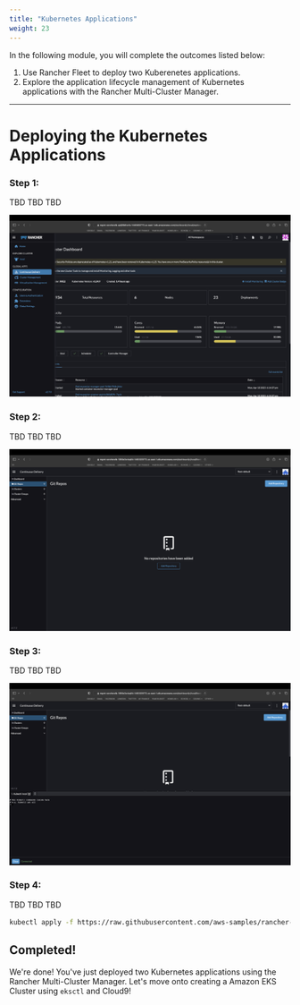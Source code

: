 ```yaml
---
title: "Kubernetes Applications"
weight: 23
---
```


In the following module, you will complete the outcomes listed below:

1. Use Rancher Fleet to deploy two Kuberenetes applications.
2. Explore the application lifecycle management of Kubernetes applications with the Rancher Multi-Cluster Manager.

---


# Deploying the Kubernetes Applications

### Step 1:

TBD TBD TBD

![rancher-fleet-menu](/static/images/content/23-fleet-menu.png)


### Step 2:

TBD TBD TBD

![rancher-fleet-home](/static/images/content/23-fleet-home.png)

### Step 3:

TBD TBD TBD

![rancher-fleet-shell](/static/images/content/23-fleet-shell.png)

### Step 4:

TBD TBD TBD

```bash
kubectl apply -f https://raw.githubusercontent.com/aws-samples/rancher-on-aws-workshop/main/static/fleet/fleet-default.yaml
```

## Completed!

We're done! You've just deployed two Kubernetes applications using the Rancher Multi-Cluster Manager. Let's move onto creating a Amazon EKS Cluster using `eksctl` and Cloud9!
